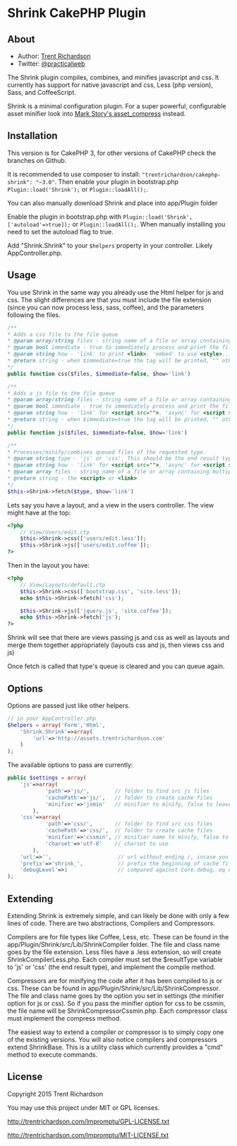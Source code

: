 Shrink CakePHP Plugin
=====================

About
-----

- Author: [Trent Richardson](http://trentrichardson.com)
- Twitter: [@practicalweb](http://twitter.com/practicalweb)

The Shrink plugin compiles, combines, and minifies javascript and css.  It currently has
support for native javascript and css, Less (php version), Sass, and CoffeeScript.

Shrink is a minimal configuration plugin.  For a super powerful, configurable asset minifier
look into [Mark Story's asset_compress](https://github.com/markstory/asset_compress) instead.

Installation
------------

This version is for CakePHP 3, for other versions of CakePHP check the branches on Github.

It is recommended to use composer to install: `"trentrichardson/cakephp-shrink": "~3.0"`.
Then enable your plugin in bootstrap.php `Plugin::load('Shrink');` or `Plugin::loadAll();`.

You can also manually download Shrink and place into app/Plugin folder

Enable the plugin in bootstrap.php with `Plugin::load('Shrink',['autoload'=>true]);` or 
`Plugin::loadAll();`.  When manually installing you need to set the autoload flag to true.

Add "Shrink.Shrink" to your `$helpers` property in your controller.  Likely AppController.php.

Usage
-----

You use Shrink in the same way you already use the Html helper for js and css. The slight
differences are that you must include the file extension (since you can now process less,
sass, coffee), and the parameters following the files.

```php
/**
* Adds a css file to the file queue
* @param array/string files - string name of a file or array containing multiple string of files
* @param bool immediate - true to immediately process and print the file, false to merge with others
* @param string how - 'link' to print <link>, 'embed' to use <style>...css code...</style>
* @return string - when $immediate=true the tag will be printed, "" otherwise
*/
public function css($files, $immediate=false, $how='link')

/**
* Adds a js file to the file queue
* @param array/string files - string name of a file or array containing multiple string of files
* @param bool immediate - true to immediately process and print the file, false to merge with others
* @param string how - 'link' for <script src="">, 'async' for <script src="" async>, 'embed' for <script>...js code...</script>
* @return string - when $immediate=true the tag will be printed, "" otherwise
*/
public function js($files, $immediate=false, $how='link')

/**
* Processes/minify/combines queued files of the requested type.
* @param string type - 'js' or 'css'. This should be the end result type
* @param string how - 'link' for <script src="">, 'async' for <script src="" async>, 'embed' for <script>...js code...</script>
* @param array files - string name of a file or array containing multiple string of files
* @return string - the <script> or <link>
*/
$this->Shrink->fetch($type, $how='link')
```

Lets say you have a layout, and a view in the users controller.  The view might have at the top:

```php
<?php
	// View/Users/edit.ctp
	$this->Shrink->css(['users/edit.less']);
	$this->Shrink->js(['users/edit.coffee']);
?>
```

Then in the layout you have:
```php
<?php
	// View/Layouts/default.ctp
	$this->Shrink->css(['bootstrap.css', 'site.less']);
	echo $this->Shrink->fetch('css');

	$this->Shrink->js(['jquery.js', 'site.coffee']);
	echo $this->Shrink->fetch('js');
?>
```

Shrink will see that there are views passing js and css as well as layouts
and merge them together appropriately (layouts css and js, then views css and js)

Once fetch is called that type's queue is cleared and you can queue again.

Options
-------

Options are passed just like other helpers.

```php
// in your AppController.php
$helpers = array('Form','Html',
	'Shrink.Shrink'=>array(
		'url'=>'http://assets.trentrichardson.com'
	)
);
```

The available options to pass are currently:

```php
public $settings = array(
	'js'=>array(
			'path'=>'js/',        // folder to find src js files
			'cachePath'=>'js/',   // folder to create cache files
			'minifier'=>'jsmin'   // minifier to minify, false to leave as is
		),
	'css'=>array(
			'path'=>'css/',       // folder to find src css files
			'cachePath'=>'css/',  // folder to create cache files
			'minifier'=>'cssmin', // minifier name to minify, false to leave as is
			'charset'=>'utf-8'    // charset to use
		),
	'url'=>'',                     // url without ending /, incase you access from another domain
	'prefix'=>'shrink_',           // prefix the beginning of cache files
	'debugLevel'=>1                // compared against Core.debug, eq will recompile, > will not minify
);
```

Extending
---------

Extending Shrink is extremely simple, and can likely be done with only a few lines of
code.  There are two abstractions, Compilers and Compressors.

Compilers are for file types like Coffee, Less, etc.  These can be found in the
app/Plugin/Shrink/src/Lib/ShrinkCompiler folder. The file and class name goes
by the file extension.  Less files have a .less extension, so will create
ShrinkCompilerLess.php.  Each compiler must set the $resultType variable to 'js' or
'css' (the end result type), and implement the compile method.

Compressors are for minifying the code after it has been compiled to js or css. These
can be found in app/Plugin/Shrink/src/Lib/ShrinkCompressor.  The file and class
name goes by the option you set in settings (the minifier option for js or css).  So
if you pass the minifier option for css to be cssmin, the file name will be
ShrinkCompressorCssmin.php.  Each compressor class must implement the compress method.

The easiest way to extend a compiler or compressor is to simply copy one of the existing
versions.  You will also notice compilers and compressors extend ShrinkBase.  This is a
utility class which currently provides a "cmd" method to execute commands.

License
-------

Copyright 2015 Trent Richardson

You may use this project under MIT or GPL licenses.

http://trentrichardson.com/Impromptu/GPL-LICENSE.txt

http://trentrichardson.com/Impromptu/MIT-LICENSE.txt
